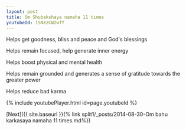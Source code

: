 ```yaml
---
layout: post
title: Om Shubakshaya namaha 11 times
youtubeId: 1SNXzCW2wfY
---
```

 
 
Helps get goodness, bliss and peace and God's blessings
 
Helps remain focused, help generate inner energy 
 
Helps boost physical and mental health 
 
Helps remain grounded and generates a sense of gratitude towards the greater power 
 
Helps reduce bad karma
 
 
 
 


{% include youtubePlayer.html id=page.youtubeId %}
 
[Next]({{ site.baseurl }}{% link  split1/_posts/2014-08-30-Om bahu karkasaya namaha 11 times.md%})
 
